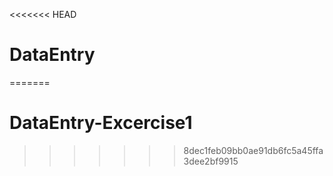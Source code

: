 <<<<<<< HEAD
# DataEntry
=======
# DataEntry-Excercise1
>>>>>>> 8dec1feb09bb0ae91db6fc5a45ffa3dee2bf9915
